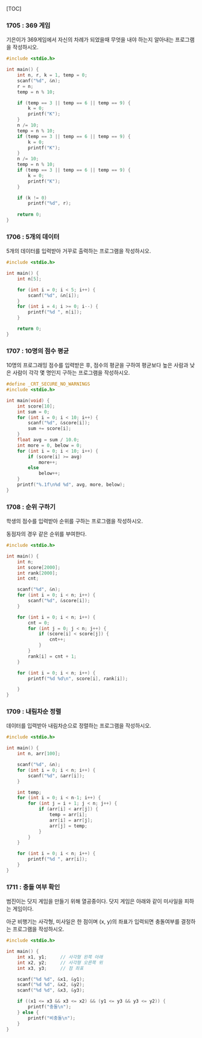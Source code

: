 [TOC]

### 1705 : 369 게임

기은이가 369게임에서 자신의 차례가 되었을때 무엇을 내야 하는지 알아내는 프로그램을 작성하시오.

``` c
#include <stdio.h>

int main() {
	int n, r, k = 1, temp = 0;
	scanf("%d", &n);
	r = n;
	temp = n % 10;

	if (temp == 3 || temp == 6 || temp == 9) {
		k = 0;
		printf("K");
	}
	n /= 10;
	temp = n % 10;
	if (temp == 3 || temp == 6 || temp == 9) {
		k = 0;
		printf("K");
	}
	n /= 10;
	temp = n % 10;
	if (temp == 3 || temp == 6 || temp == 9) {
		k = 0;
		printf("K");
	}

	if (k != 0)
		printf("%d", r);
		
	return 0;
}
```

### 1706 : 5개의 데이터

5개의 데이터를 입력받아 거꾸로 출력하는 프로그램을 작성하시오.

``` c
#include <stdio.h>

int main() {
	int n[5];

	for (int i = 0; i < 5; i++) {
		scanf("%d", &n[i]);
	}
	for (int i = 4; i >= 0; i--) {
		printf("%d ", n[i]);
	}

	return 0;
}
```

### 1707 : 10명의 점수 평균

10명의 프로그래밍 점수를 입력받은 후, 점수의 평균을 구하여 평균보다 높은 사람과 낮은 사람이 각각 몇 명인지 구하는 프로그램을 작성하시오.

``` c
#define _CRT_SECURE_NO_WARNINGS
#include <stdio.h>

int main(void) {
	int score[10];
	int sum = 0;
	for (int i = 0; i < 10; i++) {
		scanf("%d", &score[i]);
		sum += score[i];
	}
	float avg = sum / 10.0;
	int more = 0, below = 0;
	for (int i = 0; i < 10; i++) {
		if (score[i] >= avg)
			more++;
		else
			below++;
	}
	printf("%.1f\n%d %d", avg, more, below);
}
```

### 1708 : 순위 구하기

학생의 점수를 입력받아 순위를 구하는 프로그램을 작성하시오.

동점자의 경우 같은 순위를 부여한다.

``` c
#include <stdio.h>

int main() {
	int n;
	int score[2000];
	int rank[2000];
	int cnt;

	scanf("%d", &n);
	for (int i = 0; i < n; i++) {
		scanf("%d", &score[i]);
	}

	for (int i = 0; i < n; i++) {
		cnt = 0;
		for (int j = 0; j < n; j++) {
			if (score[i] < score[j]) {
				cnt++;
			}
		}
		rank[i] = cnt + 1;
	}

	for (int i = 0; i < n; i++) { 
		printf("%d %d\n", score[i], rank[i]);

	}
}
```

### 1709 : 내림차순 정렬

데이터를 입력받아 내림차순으로 정렬하는 프로그램을 작성하시오.

``` c
#include <stdio.h>

int main() {
	int n, arr[100];

	scanf("%d", &n);
	for (int i = 0; i < n; i++) {
		scanf("%d", &arr[i]);
	}

	int temp;
	for (int i = 0; i < n-1; i++) {
		for (int j = i + 1; j < n; j++) {
			if (arr[i] < arr[j]) {
				temp = arr[i];
				arr[i] = arr[j];
				arr[j] = temp;
			}
		}
	}

	for (int i = 0; i < n; i++) {
		printf("%d ", arr[i]);
	}
}
```

### 1711 : 충돌 여부 확인

범진이는 닷지 게임을 만들기 위해 열공중이다. 닷지 게임은 아래와 같이 미사일을 피하는 게임이다.

아군 비행기는 사각형, 미사일은 한 점이며 (x, y)의 좌표가 입력되면 충돌여부를 결정하는 프로그램을 작성하시오.

``` c
#include <stdio.h>

int main() {
	int x1, y1;		// 사각형 왼쪽 아래
	int x2, y2;		// 사각형 오른쪽 위
	int x3, y3;		// 점 좌표

	scanf("%d %d", &x1, &y1);
	scanf("%d %d", &x2, &y2);
	scanf("%d %d", &x3, &y3);

	if ((x1 <= x3 && x3 <= x2) && (y1 <= y3 && y3 <= y2)) {
		printf("충돌\n");
	} else {
		printf("비충돌\n");
	}
}
```
